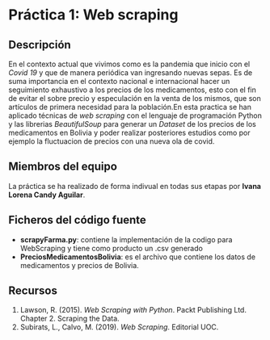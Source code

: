 # Práctica 1: Web scraping


## Descripción

En el contexto actual que vivimos como es la pandemia que inicio con el _Covid 19_ y que de manera periódica van ingresando nuevas sepas. Es de suma importancia en el contexto nacional e internacional hacer un seguimiento exhaustivo a los precios de los medicamentos, esto con el fin de evitar el sobre precio y especulación en la venta de los mismos, que son artículos de primera necesidad para la población.En esta practica se han aplicado técnicas de _web scraping_ con el lenguaje de programación Python y las librerias _BeautifulSoup_ para generar un _Dataset_ de los precios de los medicamentos en Bolivia y poder realizar posteriores estudios como por ejemplo la fluctuacion de precios con una nueva ola de covid.

## Miembros del equipo

La práctica se ha realizado de forma indivual en todas sus etapas por **Ivana Lorena Candy Aguilar**.

## Ficheros del código fuente

* **scrapyFarma.py**: contiene la implementación de la codigo para WebScraping y tiene como producto un .csv generado
* **PreciosMedicamentosBolivia**: es el archivo que contiene los datos de medicamentos y precios de Bolivia.

## Recursos

1. Lawson, R. (2015). _Web Scraping with Python_. Packt Publishing Ltd. Chapter 2. Scraping the Data.
2. Subirats, L., Calvo, M. (2019). _Web Scraping_. Editorial UOC.
